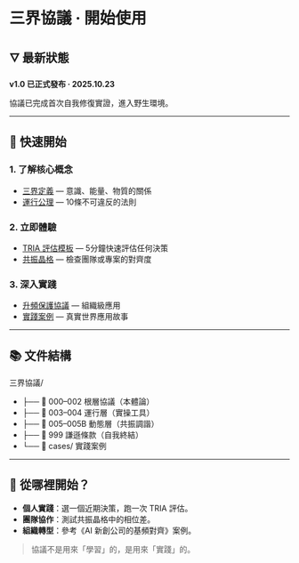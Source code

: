 # 三界協議 · 開始使用  
## 🜄 最新狀態
**v1.0 已正式發布 · 2025.10.23**

協議已完成首次自我修復實證，進入野生環境。

---

## 🚀 快速開始

### 1. 了解核心概念
- [三界定義](SPEC/001-Definitions.md) — 意識、能量、物質的關係  
- [運行公理](SPEC/003-operational-axioms.md) — 10條不可違反的法則  

### 2. 立即體驗
- [TRIA 評估模板](SPEC/004-TRIA-Template.md) — 5分鐘快速評估任何決策  
- [共振晶格](SPEC/005-Resonance-Lattice.md) — 檢查團隊或專案的對齊度  

### 3. 深入實踐
- [升頻保護協議](SPEC/005B-Uplift-Safeguards-&-Anchoring-Protocol.md) — 組織級應用  
- [實踐案例](CASES/) — 真實世界應用故事  

---

## 📚 文件結構

三界協議/
- ├── 📜 000–002 根層協議（本體論）
- ├── 📜 003–004 運行層（實操工具）
- ├── 📜 005–005B 動態層（共振調諧）
- ├── 📜 999 謙遜條款（自我終結）
- └── 📁 cases/ 實踐案例

---

## 🌟 從哪裡開始？

- **個人實踐**：選一個近期決策，跑一次 TRIA 評估。  
- **團隊協作**：測試共振晶格中的相位差。  
- **組織轉型**：參考《AI 新創公司的基頻對齊》案例。  

> 協議不是用來「學習」的，是用來「實踐」的。
